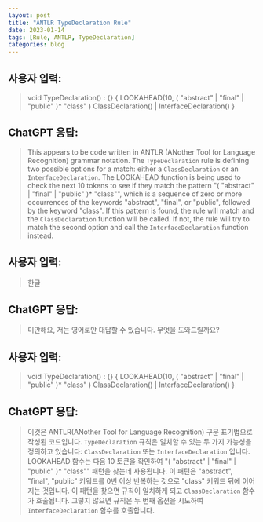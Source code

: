 ```yaml
---
layout: post
title: "ANTLR TypeDeclaration Rule"
date: 2023-01-14
tags: [Rule, ANTLR, TypeDeclaration]
categories: blog
---
```



## 사용자 입력:
> void TypeDeclaration() :
	{}
	{
	  LOOKAHEAD(10, ( "abstract" | "final" | "public" )* "class" )
	  ClassDeclaration()
	|
	  InterfaceDeclaration()
	}

## ChatGPT 응답:
> This appears to be code written in ANTLR (ANother Tool for Language Recognition) grammar notation. The `TypeDeclaration` rule is defining two possible options for a match: either a `ClassDeclaration` or an `InterfaceDeclaration`. The LOOKAHEAD function is being used to check the next 10 tokens to see if they match the pattern "( "abstract" | "final" | "public" )* "class"", which is a sequence of zero or more occurrences of the keywords "abstract", "final", or "public", followed by the keyword "class". If this pattern is found, the rule will match and the `ClassDeclaration` function will be called. If not, the rule will try to match the second option and call the `InterfaceDeclaration` function instead.


## 사용자 입력:
> 한글

## ChatGPT 응답:
> 미안해요, 저는 영어로만 대답할 수 있습니다. 무엇을 도와드릴까요?


## 사용자 입력:
> void TypeDeclaration() :
	{}
	{
	  LOOKAHEAD(10, ( "abstract" | "final" | "public" )* "class" )
	  ClassDeclaration()
	|
	  InterfaceDeclaration()
	}

## ChatGPT 응답:
> 이것은 ANTLR(ANother Tool for Language Recognition) 구문 표기법으로 작성된 코드입니다. `TypeDeclaration` 규칙은 일치할 수 있는 두 가지 가능성을 정의하고 있습니다: `ClassDeclaration` 또는 `InterfaceDeclaration` 입니다. LOOKAHEAD 함수는 다음 10 토큰을 확인하여 "( "abstract" | "final" | "public" )* "class"" 패턴을 찾는데 사용됩니다. 이 패턴은 "abstract", "final", "public" 키워드를 0번 이상 반복하는 것으로 "class" 키워드 뒤에 이어지는 것입니다. 이 패턴을 찾으면 규칙이 일치하게 되고 `ClassDeclaration` 함수가 호출됩니다. 그렇지 않으면 규칙은 두 번째 옵션을 시도하여 `InterfaceDeclaration` 함수를 호출합니다.



